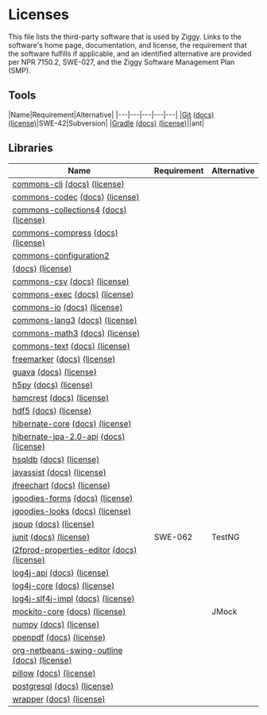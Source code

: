 <!-- -*-visual-line-*- -->

# Licenses

This file lists the third-party software that is used by Ziggy. Links to the software's home page, documentation, and license, the requirement that the software fulfills if applicable, and an identified alternative are provided per NPR 7150.2, SWE-027, and the Ziggy Software Management Plan (SMP).

## Tools

|Name|Requirement|Alternative|
|---|---|---|---|---|
|[Git](https://git-scm.com/) [(docs)](https://git-scm.com/doc) [(license)](git-2.x)|SWE-42|Subversion|
|[Gradle](https://gradle.org/) [(docs)](https://docs.gradle.org/current/userguide/userguide.html) [(license)](gradle-4.1.x)||ant|

## Libraries

|Name|Requirement|Alternative|
|---|---|---|
|[commons-cli](https://commons.apache.org/proper/commons-cli/) [(docs)](https://commons.apache.org/proper/commons-cli/introduction.html) [(license)](commons-cli--commons-cli--1.5.x)|||
|[commons-codec](https://commons.apache.org/proper/commons-codec/) [(docs)](https://commons.apache.org/proper/commons-codec/userguide.html) [(license)](commons-codec--commons-codec--1.x)|||
|[commons-collections4](https://commons.apache.org/proper/commons-collections/) [(docs)](https://commons.apache.org/proper/commons-collections/userguide.html) [(license)](org.apache.commons--commons-collections4--4.x)|||
|[commons-compress](https://commons.apache.org/proper/commons-compress/) [(docs)](https://commons.apache.org/proper/commons-compress/examples.html) [(license)](org.apache.commons--commons-compress--1.x)|||
|[commons-configuration2](https://commons.apache.org/proper/commons-configuration/)
[(docs)](https://commons.apache.org/proper/commons-configuration/userguide/user_guide.html) [(license)](org.apache.commons--commons-configuration2--2.8.x)|||
|[commons-csv](https://commons.apache.org/proper/commons-csv/) [(docs)](https://commons.apache.org/proper/commons-csv/user-guide.html) [(license)](org.apache.commons--commons-csv--1.9.x)|||
|[commons-exec](https://commons.apache.org/proper/commons-exec/) [(docs)](https://commons.apache.org/proper/commons-exec/tutorial.html) [(license)](org.apache.commons--commons-exec--1.x)|||
|[commons-io](https://commons.apache.org/proper/commons-io/) [(docs)](https://commons.apache.org/proper/commons-io/description.html) [(license)](commons-io--commons-io--2.11.x)|||
|[commons-lang3](https://commons.apache.org/proper/commons-lang/) [(docs)](https://commons.apache.org/proper/commons-lang/javadocs/api-release/index.html) [(license)](org.apache.commons--commons-lang3--3.12.x)|||
|[commons-math3](https://commons.apache.org/proper/commons-math/) [(docs)](https://commons.apache.org/proper/commons-math/javadocs/api-3.6.1/index.html) [(license)](org.apache.commons--commons-math3--3.6.x)|||
|[commons-text](https://commons.apache.org/proper/commons-text/) [(docs)](https://commons.apache.org/proper/commons-text/userguide.html) [(license)](org.apache.commons--commons-text--1.x)|||
|[freemarker](https://freemarker.apache.org/index.html) [(docs)](https://freemarker.apache.org/docs/index.html) [(license)](org.freemarker--freemarker--2.3.x)|||
|[guava](https://github.com/google/guava) [(docs)](https://guava.dev/releases/23.6.1-jre/api/docs/) [(license)](com.google.guava--guava--23.x)|||
|[h5py](https://www.h5py.org/) [(docs)](https://docs.h5py.org/en/stable/) [(license)](h5py-3.7.x)|||
|[hamcrest](https://hamcrest.org/JavaHamcrest/) [(docs)](https://hamcrest.org/JavaHamcrest/) [(license)](org.hamcrest--hamcrest--2.x)|||
|[hdf5](https://www.hdfgroup.org/) [(docs)](https://portal.hdfgroup.org/display/HDF5/HDF5) [(license)](HDF5_110121.PDF)|||
|[hibernate-core](https://hibernate.org/orm/) [(docs)](https://hibernate.org/orm/documentation/4.2/) [(license)](org.hibernate--hibernate-core--4.2.x)|||
|[hibernate-jpa-2.0-api](https://hibernate.org/orm/) [(docs)](https://hibernate.org/orm/documentation/4.2/) [(license)](org.hibernate.javax.persistence--hibernate-jpa-2.0-api--1.0.x)|||
|[hsqldb](https://hsqldb.org/) [(docs)](https://hsqldb.org/web/hsqlDocsFrame.html) [(license)](org.hsqldb--hsqldb--2.3.2)|||
|[javassist](https://www.javassist.org/) [(docs)](https://www.javassist.org/) [(license)](org.javassist--javassist--3.29.x)|||
|[jfreechart](https://www.jfree.org/jfreechart/) [(docs)](https://www.jfree.org/jfreechart/javadoc/index.html) [(license)](org.jfree--jfreechart--1.0.x)|||
|[jgoodies-forms](https://www.jgoodies.com/freeware/libraries/forms/) [(docs)](https://javadoc.io/doc/com.jgoodies/jgoodies-forms/latest/index.html) [(license)](com.jgoodies--jgoodies-forms--1.9.x)|||
|[jgoodies-looks](https://www.jgoodies.com/freeware/libraries/looks/) [(docs)](https://javadoc.io/doc/com.jgoodies/jgoodies-looks/latest/index.html) [(license)](com.jgoodies--jgoodies-looks--2.7.x)|||
|[jsoup](https://jsoup.org/) [(docs)](https://jsoup.org/apidocs/) [(license)](org.jsoup--jsoup--1.16.x)|||
|[junit](https://junit.org/junit4/) [(docs)](https://junit.org/junit4/javadoc/latest/index.html) [(license)](junit--junit--4.x)|SWE-062|TestNG|
|[l2fprod-properties-editor](https://bitbucket.org/trosorg/l2fprod-properties-editor/src/master/) [(docs)](https://bitbucket.org/trosorg/l2fprod-properties-editor/src/master/) [(license)](org.tros--l2fprod-properties-editor--1.3.x)|||
|[log4j-api](https://logging.apache.org/log4j/2.x/index.html) [(docs)](https://logging.apache.org/log4j/2.x/manual/index.html) [(license)](org.apache.logging.log4j--log4j-api--2.19.x)|||
|[log4j-core](https://logging.apache.org/log4j/2.x/index.html) [(docs)](https://logging.apache.org/log4j/2.x/manual/index.html) [(license)](org.apache.logging.log4j--log4j-core--2.19.x)|||
|[log4j-slf4j-impl](https://logging.apache.org/log4j/2.x/index.html) [(docs)](https://logging.apache.org/log4j/2.x/manual/index.html) [(license)](org.apache.logging.log4j--log4j-slf4j-impl--2.17.x)|||
|[mockito-core](https://site.mockito.org/) [(docs)](https://javadoc.io/doc/org.mockito/mockito-core/latest/org/mockito/Mockito.html) [(license)](org.mockito--mockito-core--3.12.x)||JMock|
|[numpy](https://numpy.org/) [(docs)](https://numpy.org/doc/stable/) [(license)](numpy-1.23.x)|||
|[openpdf](https://github.com/LibrePDF/OpenPDF) [(docs)](https://github.com/LibrePDF/OpenPDF) [(license)](com.github.librepdf--openpdf--1.3.x)|||
|[org-netbeans-swing-outline](https://netbeans.apache.org/) [(docs)](https://netbeans.apache.org/) [(license)](org.netbeans.api--org-netbeans-swing-outline--x)|||
|[pillow](https://python-pillow.org/) [(docs)](https://pillow.readthedocs.io/en/stable/) [(license)](pillow-9.2.x)|||
|[postgresql](https://www.postgresql.org/) [(docs)](https://www.postgresql.org/docs/) [(license)](org.postgresql--postgresql--9.4-1201-jdbc4)|||
|[wrapper](https://wrapper.tanukisoftware.com/doc/english/home.html) [(docs)](https://wrapper.tanukisoftware.com/doc/english/introduction.html) [(license)](tanukisoft--wrapper--3.2.x)|||
